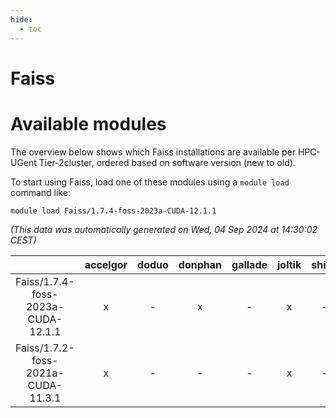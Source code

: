 ```yaml
---
hide:
  - toc
---
```


Faiss
=====

# Available modules


The overview below shows which Faiss installations are available per HPC-UGent Tier-2cluster, ordered based on software version (new to old).

To start using Faiss, load one of these modules using a `module load` command like:

```shell
module load Faiss/1.7.4-foss-2023a-CUDA-12.1.1
```

*(This data was automatically generated on Wed, 04 Sep 2024 at 14:30:02 CEST)*  

| |accelgor|doduo|donphan|gallade|joltik|shinx|skitty|
| :---: | :---: | :---: | :---: | :---: | :---: | :---: | :---: |
|Faiss/1.7.4-foss-2023a-CUDA-12.1.1|x|-|x|-|x|-|-|
|Faiss/1.7.2-foss-2021a-CUDA-11.3.1|x|-|-|-|x|-|-|
